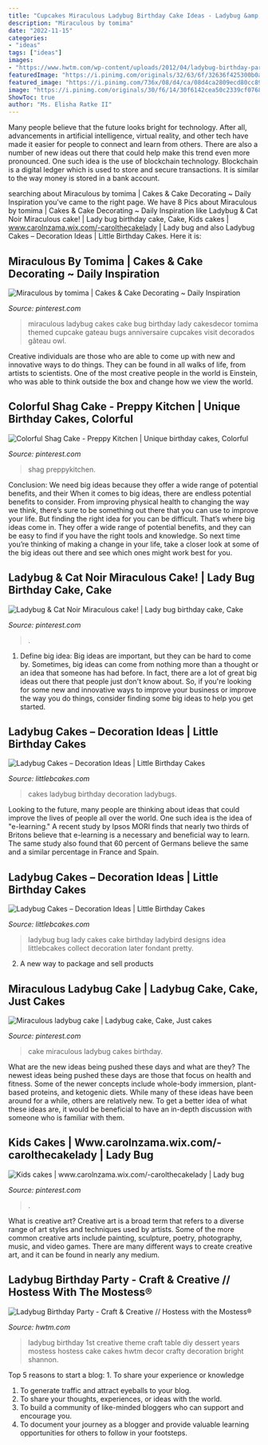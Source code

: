 ```yaml
---
title: "Cupcakes Miraculous Ladybug Birthday Cake Ideas - Ladybug &amp; Cat Noir Miraculous Cake!"
description: "Miraculous by tomima"
date: "2022-11-15"
categories:
- "ideas"
tags: ["ideas"]
images:
- "https://www.hwtm.com/wp-content/uploads/2012/04/ladybug-birthday-party-dessert-table-1.jpg"
featuredImage: "https://i.pinimg.com/originals/32/63/6f/32636f425300b0afe817075991f20499.png"
featured_image: "https://i.pinimg.com/736x/08/d4/ca/08d4ca2809ecd80cc8906df9670caa9b.jpg"
image: "https://i.pinimg.com/originals/30/f6/14/30f6142cea50c2339cf076826ab567c7.jpg"
ShowToc: true
author: "Ms. Elisha Ratke II"
---
```



Many people believe that the future looks bright for technology. After all, advancements in artificial intelligence, virtual reality, and other tech have made it easier for people to connect and learn from others. There are also a number of new ideas out there that could help make this trend even more pronounced. One such idea is the use of blockchain technology. Blockchain is a digital ledger which is used to store and secure transactions. It is similar to the way money is stored in a bank account.

	

		
searching about Miraculous by tomima | Cakes &amp; Cake Decorating ~ Daily Inspiration you've came to the right page. We have 8 Pics about Miraculous by tomima | Cakes &amp; Cake Decorating ~ Daily Inspiration like Ladybug &amp; Cat Noir Miraculous cake! | Lady bug birthday cake, Cake, Kids cakes | www.carolnzama.wix.com/-carolthecakelady | Lady bug and also Ladybug Cakes – Decoration Ideas | Little Birthday Cakes. Here it is:
		
    
## Miraculous By Tomima | Cakes &amp; Cake Decorating ~ Daily Inspiration

<img loading=lazy src="https://i.pinimg.com/736x/a2/c8/5e/a2c85ecef8fbb87ce95101660bde9a9a--miraculous-ladybug-cake-ideas-lady-bug-cake.jpg?b=t" onerror="this.onerror=null;this.src='https://tse3.mm.bing.net/th?id=OIP.aWVswXy7Go2EJZMs-XO5AwHaJ4&amp;pid=15.1';" alt="Miraculous by tomima | Cakes &amp; Cake Decorating ~ Daily Inspiration">

_Source: pinterest.com_

>miraculous ladybug cakes cake bug birthday lady cakesdecor tomima themed cupcake gateau bugs anniversaire cupcakes visit decorados gâteau owl. 

	

Creative individuals are those who are able to come up with new and innovative ways to do things. They can be found in all walks of life, from artists to scientists. One of the most creative people in the world is Einstein, who was able to think outside the box and change how we view the world.

    
## Colorful Shag Cake - Preppy Kitchen | Unique Birthday Cakes, Colorful

<img loading=lazy src="https://i.pinimg.com/originals/32/63/6f/32636f425300b0afe817075991f20499.png" onerror="this.onerror=null;this.src='https://tse3.mm.bing.net/th?id=OIP.uctm0ZwoIY4pjwo2fv4-igHaKf&amp;pid=15.1';" alt="Colorful Shag Cake - Preppy Kitchen | Unique birthday cakes, Colorful">

_Source: pinterest.com_

>shag preppykitchen. 

	

Conclusion: We need big ideas because they offer a wide range of potential benefits, and their
When it comes to big ideas, there are endless potential benefits to consider. From improving physical health to changing the way we think, there’s sure to be something out there that you can use to improve your life. But finding the right idea for you can be difficult. That’s where big ideas come in. They offer a wide range of potential benefits, and they can be easy to find if you have the right tools and knowledge. So next time you’re thinking of making a change in your life, take a closer look at some of the big ideas out there and see which ones might work best for you.

    
## Ladybug &amp; Cat Noir Miraculous Cake! | Lady Bug Birthday Cake, Cake

<img loading=lazy src="https://i.pinimg.com/736x/08/d4/ca/08d4ca2809ecd80cc8906df9670caa9b.jpg" onerror="this.onerror=null;this.src='https://tse1.mm.bing.net/th?id=OIP.pjUFMxjBGH-zoxNLoxR0WAHaKz&amp;pid=15.1';" alt="Ladybug &amp; Cat Noir Miraculous cake! | Lady bug birthday cake, Cake">

_Source: pinterest.com_

>. 

	

1. Define big idea:
Big ideas are important, but they can be hard to come by. Sometimes, big ideas can come from nothing more than a thought or an idea that someone has had before. In fact, there are a lot of great big ideas out there that people just don't know about. So, if you're looking for some new and innovative ways to improve your business or improve the way you do things, consider finding some big ideas to help you get started.

    
## Ladybug Cakes – Decoration Ideas | Little Birthday Cakes

<img loading=lazy src="http://www.littlebcakes.com/wp-content/uploads/2013/08/Ladybugs-Cakes.jpg" onerror="this.onerror=null;this.src='https://tse2.mm.bing.net/th?id=OIP.SZpsxlOORgqc3ycauO94CAHaJf&amp;pid=15.1';" alt="Ladybug Cakes – Decoration Ideas | Little Birthday Cakes">

_Source: littlebcakes.com_

>cakes ladybug birthday decoration ladybugs. 

	

Looking to the future, many people are thinking about ideas that could improve the lives of people all over the world. One such idea is the idea of "e-learning." A recent study by Ipsos MORI finds that nearly two thirds of Britons believe that e-learning is a necessary and beneficial way to learn. The same study also found that 60 percent of Germans believe the same and a similar percentage in France and Spain. 

    
## Ladybug Cakes – Decoration Ideas | Little Birthday Cakes

<img loading=lazy src="http://www.littlebcakes.com/wp-content/uploads/2013/08/Ladybug-Cake-Designs.jpg" onerror="this.onerror=null;this.src='https://tse4.mm.bing.net/th?id=OIP.DKOxY38OW9LXC2V5AGxESAHaLJ&amp;pid=15.1';" alt="Ladybug Cakes – Decoration Ideas | Little Birthday Cakes">

_Source: littlebcakes.com_

>ladybug bug lady cakes cake birthday ladybird designs idea littlebcakes collect decoration later fondant pretty. 

	

2. A new way to package and sell products

    
## Miraculous Ladybug Cake | Ladybug Cake, Cake, Just Cakes

<img loading=lazy src="https://i.pinimg.com/originals/a2/9b/51/a29b518a03bb61273844255138a6d701.jpg" onerror="this.onerror=null;this.src='https://tse2.mm.bing.net/th?id=OIP.pIy8-WB_QabcuWHkRR4jrQHaJ4&amp;pid=15.1';" alt="Miraculous ladybug cake | Ladybug cake, Cake, Just cakes">

_Source: pinterest.com_

>cake miraculous ladybug cakes birthday. 

	

What are the new ideas being pushed these days and what are they?
The newest ideas being pushed these days are those that focus on health and fitness. Some of the newer concepts include whole-body immersion, plant-based proteins, and ketogenic diets. While many of these ideas have been around for a while, others are relatively new. To get a better idea of what these ideas are, it would be beneficial to have an in-depth discussion with someone who is familiar with them.

    
## Kids Cakes | Www.carolnzama.wix.com/-carolthecakelady | Lady Bug

<img loading=lazy src="https://i.pinimg.com/originals/30/f6/14/30f6142cea50c2339cf076826ab567c7.jpg" onerror="this.onerror=null;this.src='https://tse2.mm.bing.net/th?id=OIP.oLQrDUPkgr2V2VtwppfMQQHaJ4&amp;pid=15.1';" alt="Kids cakes | www.carolnzama.wix.com/-carolthecakelady | Lady bug">

_Source: pinterest.com_

>. 

	

What is creative art?
Creative art is a broad term that refers to a diverse range of art styles and techniques used by artists. Some of the more common creative arts include painting, sculpture, poetry, photography, music, and video games. There are many different ways to create creative art, and it can be found in nearly any medium.

    
## Ladybug Birthday Party - Craft &amp; Creative // Hostess With The Mostess®

<img loading=lazy src="https://www.hwtm.com/wp-content/uploads/2012/04/ladybug-birthday-party-dessert-table-1.jpg" onerror="this.onerror=null;this.src='https://tse4.mm.bing.net/th?id=OIP.hL2GL-uD4XFVEwYOU0vn6QHaKw&amp;pid=15.1';" alt="Ladybug Birthday Party - Craft &amp; Creative // Hostess with the Mostess®">

_Source: hwtm.com_

>ladybug birthday 1st creative theme craft table diy dessert years mostess hostess cake cakes hwtm decor crafty decoration bright shannon. 

	

Top 5 reasons to start a blog: 1. To share your experience or knowledge
1. To generate traffic and attract eyeballs to your blog. 
2. To share your thoughts, experiences, or ideas with the world. 
3. To build a community of like-minded bloggers who can support and encourage you. 
4. To document your journey as a blogger and provide valuable learning opportunities for others to follow in your footsteps. 

